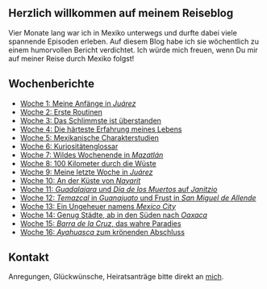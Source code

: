 ## Herzlich willkommen auf meinem Reiseblog
<!-- 
Einmal die Woche lade ich hier eine Beschreibung meiner neuesten Erlebnisse hoch. 
Ich würde mich freuen, wenn Du mir auf meiner Reise durch Mexiko folgst! -->

Vier Monate lang war ich in Mexiko unterwegs und durfte dabei viele spannende Episoden erleben. Auf diesem Blog habe ich sie wöchentlich zu einem humorvollen Bericht verdichtet. Ich würde mich freuen, wenn Du mir auf meiner Reise durch Mexiko folgst!

## Wochenberichte

- [Woche 1: Meine Anfänge in _Juárez_](https://nkueng.github.io/travelblog/mexico/w1)
- [Woche 2: Erste Routinen](https://nkueng.github.io/travelblog/w2)
- [Woche 3: Das Schlimmste ist überstanden](https://nkueng.github.io/travelblog/w3)
- [Woche 4: Die härteste Erfahrung meines Lebens](https://nkueng.github.io/travelblog/w4)
- [Woche 5: Mexikanische Charakterstudien](https://nkueng.github.io/travelblog/w5)
- [Woche 6: Kuriositätenglossar](https://nkueng.github.io/travelblog/w6)
- [Woche 7: Wildes Wochenende in _Mazatlán_](https://nkueng.github.io/travelblog/w7)
- [Woche 8: 100 Kilometer durch die Wüste](https://nkueng.github.io/travelblog/w8)
- [Woche 9: Meine letzte Woche in _Juárez_](https://nkueng.github.io/travelblog/w9)
- [Woche 10: An der Küste von _Nayarit_](https://nkueng.github.io/travelblog/w10)
- [Woche 11: _Guadalajara_ und _Día de los Muertos_ auf _Janitzio_](https://nkueng.github.io/travelblog/w11)
- [Woche 12: _Temazcal_ in _Guanajuato_ und Frust in _San Miguel de Allende_](https://nkueng.github.io/travelblog/w12)
- [Woche 13: Ein Ungeheuer namens _Mexico City_](https://nkueng.github.io/travelblog/w13)
- [Woche 14: Genug Städte, ab in den Süden nach _Oaxaca_](https://nkueng.github.io/travelblog/w14)
- [Woche 15: _Barra de la Cruz_, das wahre Paradies](https://nkueng.github.io/travelblog/w15)
- [Woche 16: _Ayahuasca_ zum krönenden Abschluss](https://nkueng.github.io/travelblog/w16)

## Kontakt

Anregungen, Glückwünsche, Heiratsanträge bitte direkt an <a href="mailto:nickueng@gmail.com">mich</a>.
